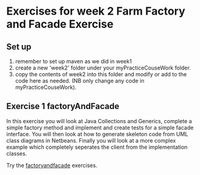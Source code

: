 # Exercises for week 2 Farm Factory and Facade Exercise

## Set up
1. remember to set up maven as we did in week1
2. create a new 'week2' folder under your myPracticeCouseWork folder.
3. copy the contents of week2 into this folder and modify or add to the code here as needed. (NB only change any code in myPracticeCouseWork).

## Exercise 1 factoryAndFacade

In this exercise you will look at Java Collections and Generics, complete a simple factory method and implement and create tests for a simple facade interface. 
You will then look at how to generate skeleton code from UML class diagrams in Netbeans.
Finally you will look at a more complex example which completely seperates the client from the implementation classes.

Try the  [factoryandfacade](../week2/factoryandfacade) exercises.

